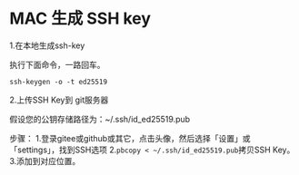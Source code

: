# MAC 生成 SSH key

1.在本地生成ssh-key

执行下面命令，一路回车。

```
ssh-keygen -o -t ed25519
```

2.上传SSH Key到 git服务器

假设您的公钥存储路径为：~/.ssh/id_ed25519.pub

步骤：
1.登录gitee或github或其它，点击头像，然后选择「设置」或「settings」，找到SSH选项
2.`pbcopy < ~/.ssh/id_ed25519.pub`拷贝SSH Key。
3.添加到对应位置。

